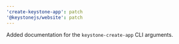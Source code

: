 ```yaml
---
'create-keystone-app': patch
'@keystonejs/website': patch
---
```


Added documentation for the `keystone-create-app` CLI arguments.
